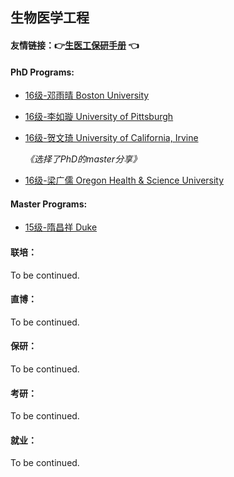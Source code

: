 ## 生物医学工程

#### 友情链接：:point_right:[生医工保研手册](https://docs.qq.com/doc/DRmtoQlhEdm9oSnpD) :point_left:

#### PhD Programs:

  - [16级-邓雨晴 Boston University](grad-application/biomedical-engineering/[US]-16-dengyuqing.md)

  - [16级-李如璇 University of Pittsburgh](grad-application/biomedical-engineering/[US]-16-liruxuan.md)

  - [16级-贺文琦 University of California, Irvine](grad-application/biomedical-engineering/[US]-16-hewenqi.md)

    *《选择了PhD的master分享》*

  - [16级-梁广儒 Oregon Health & Science University](grad-application/biomedical-engineering/[US]-16-liangguangru.md)

#### Master Programs:

  - [15级-隋昌祥 Duke](grad-application/biomedical-engineering/[US]-15-suichangxiang.md)

#### 联培：

To be continued.

#### 直博：

To be continued.

#### 保研：

To be continued.

#### 考研：

To be continued.

#### 就业：

To be continued.



